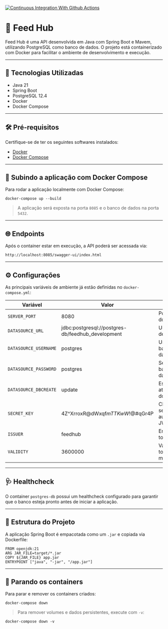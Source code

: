 [![Continuous Integration With Github Actions](https://github.com/sahid-sousa/feed-hub/actions/workflows/continuous-integration.yml/badge.svg)](https://github.com/sahid-sousa/feed-hub/actions/workflows/continuous-integration.yml)

# 📡 Feed Hub

Feed Hub é uma API desenvolvida em Java com Spring Boot e Mavem, utilizando PostgreSQL como banco de dados. O projeto está containerizado com Docker para facilitar o ambiente de desenvolvimento e execução.

---

## 🚀 Tecnologias Utilizadas

- Java 21
- Spring Boot
- PostgreSQL 12.4
- Docker
- Docker Compose

---

## 🛠️ Pré-requisitos

Certifique-se de ter os seguintes softwares instalados:

- [Docker](https://www.docker.com/get-started)
- [Docker Compose](https://docs.docker.com/compose/)

---

## 🧪 Subindo a aplicação com Docker Compose

Para rodar a aplicação localmente com Docker Compose:

```
docker-compose up --build
```

> A aplicação será exposta na porta `8085` e o banco de dados na porta `5432`.

---

## 🌐 Endpoints

Após o container estar em execução, a API poderá ser acessada via:

```
http://localhost:8085/swagger-ui/index.html
```

---

## ⚙️ Configurações

As principais variáveis de ambiente já estão definidas no `docker-compose.yml`:

| Variável               | Valor                                             | Descrição                           |
|------------------------|---------------------------------------------------|-------------------------------------|
| `SERVER_PORT`          | 8080                                              | Porta interna do container          |
| `DATASOURCE_URL`       | jdbc:postgresql://postgres-db/feedhub_development | URL do banco de dados               |
| `DATASOURCE_USERNAME`  | postgres                                          | Usuário do banco de dados           |
| `DATASOURCE_PASSWORD`  | postgres                                          | Senha do banco de dados             |
| `DATASOURCE_DBCREATE`  | update                                            | Estratégia de atualização do schema |
| `SECRET_KEY`           | 4Z^XrroxR@dWxqf$mTTKwW$!@#qGr4P                   | Chave secreta para autenticação JWT |
| `ISSUER`               | feedhub                                           | Emissor do token                    |
| `VALIDITY`             | 3600000                                           | Validade do token em milissegundos  |

---

## 🩺 Healthcheck

O container `postgres-db` possui um healthcheck configurado para garantir que o banco esteja pronto antes de iniciar a aplicação.

---

## 📂 Estrutura do Projeto

A aplicação Spring Boot é empacotada como um `.jar` e copiada via Dockerfile:

```
FROM openjdk:21
ARG JAR_FILE=target/*.jar
COPY ${JAR_FILE} app.jar
ENTRYPOINT ["java", "-jar", "/app.jar"]
```

---

## 🧼 Parando os containers

Para parar e remover os containers criados:

```
docker-compose down
```

> Para remover volumes e dados persistentes, execute com `-v`:
```
docker-compose down -v
```





